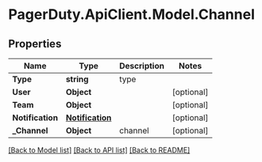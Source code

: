 # PagerDuty.ApiClient.Model.Channel
## Properties

Name | Type | Description | Notes
------------ | ------------- | ------------- | -------------
**Type** | **string** | type | 
**User** | **Object** |  | [optional] 
**Team** | **Object** |  | [optional] 
**Notification** | [**Notification**](Notification.md) |  | [optional] 
**_Channel** | **Object** | channel | [optional] 

[[Back to Model list]](../README.md#documentation-for-models) [[Back to API list]](../README.md#documentation-for-api-endpoints) [[Back to README]](../README.md)

